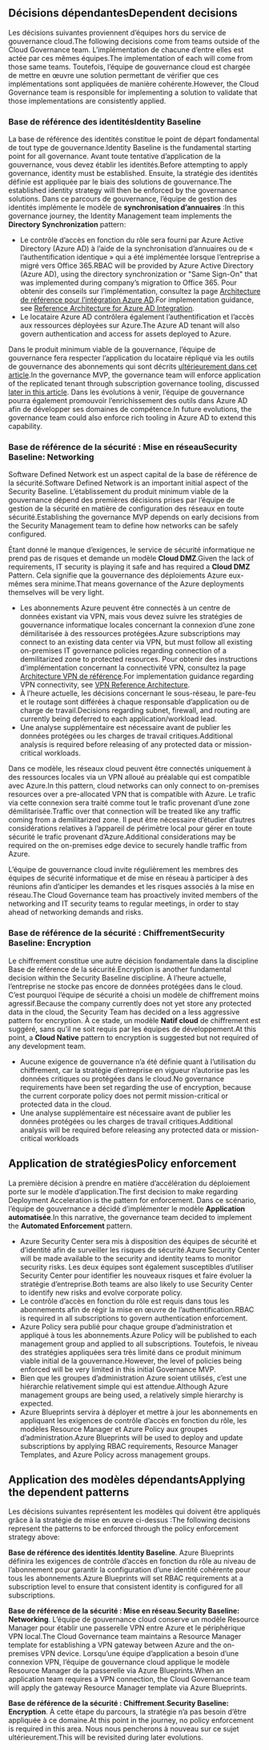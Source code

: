 <!-- TEMPLATE FILE - DO NOT ADD METADATA -->

## <a name="dependent-decisions"></a><span data-ttu-id="e2c14-101">Décisions dépendantes</span><span class="sxs-lookup"><span data-stu-id="e2c14-101">Dependent decisions</span></span>

<span data-ttu-id="e2c14-102">Les décisions suivantes proviennent d’équipes hors du service de gouvernance cloud.</span><span class="sxs-lookup"><span data-stu-id="e2c14-102">The following decisions come from teams outside of the Cloud Governance team.</span></span> <span data-ttu-id="e2c14-103">L’implémentation de chacune d’entre elles est actée par ces mêmes équipes.</span><span class="sxs-lookup"><span data-stu-id="e2c14-103">The implementation of each will come from those same teams.</span></span> <span data-ttu-id="e2c14-104">Toutefois, l’équipe de gouvernance cloud est chargée de mettre en œuvre une solution permettant de vérifier que ces implémentations sont appliquées de manière cohérente.</span><span class="sxs-lookup"><span data-stu-id="e2c14-104">However, the Cloud Governance team is responsible for implementing a solution to validate that those implementations are consistently applied.</span></span>

### <a name="identity-baseline"></a><span data-ttu-id="e2c14-105">Base de référence des identités</span><span class="sxs-lookup"><span data-stu-id="e2c14-105">Identity Baseline</span></span>

<span data-ttu-id="e2c14-106">La base de référence des identités constitue le point de départ fondamental de tout type de gouvernance.</span><span class="sxs-lookup"><span data-stu-id="e2c14-106">Identity Baseline is the fundamental starting point for all governance.</span></span> <span data-ttu-id="e2c14-107">Avant toute tentative d’application de la gouvernance, vous devez établir les identités.</span><span class="sxs-lookup"><span data-stu-id="e2c14-107">Before attempting to apply governance, identity must be established.</span></span> <span data-ttu-id="e2c14-108">Ensuite, la stratégie des identités définie est appliquée par le biais des solutions de gouvernance.</span><span class="sxs-lookup"><span data-stu-id="e2c14-108">The established identity strategy will then be enforced by the governance solutions.</span></span>
<span data-ttu-id="e2c14-109">Dans ce parcours de gouvernance, l’équipe de gestion des identités implémente le modèle de **synchronisation d’annuaires** :</span><span class="sxs-lookup"><span data-stu-id="e2c14-109">In this governance journey, the Identity Management team implements the **Directory Synchronization** pattern:</span></span>

- <span data-ttu-id="e2c14-110">Le contrôle d’accès en fonction du rôle sera fourni par Azure Active Directory (Azure AD) à l’aide de la synchronisation d’annuaires ou de « l’authentification identique » qui a été implémentée lorsque l’entreprise a migré vers Office 365.</span><span class="sxs-lookup"><span data-stu-id="e2c14-110">RBAC will be provided by Azure Active Directory (Azure AD), using the directory synchronization or "Same Sign-On" that was implemented during company’s migration to Office 365.</span></span> <span data-ttu-id="e2c14-111">Pour obtenir des conseils sur l’implémentation, consultez la page [Architecture de référence pour l’intégration Azure AD](/azure/architecture/reference-architectures/identity/azure-ad).</span><span class="sxs-lookup"><span data-stu-id="e2c14-111">For implementation guidance, see [Reference Architecture for Azure AD Integration](/azure/architecture/reference-architectures/identity/azure-ad).</span></span>
- <span data-ttu-id="e2c14-112">Le locataire Azure AD contrôlera également l’authentification et l’accès aux ressources déployées sur Azure.</span><span class="sxs-lookup"><span data-stu-id="e2c14-112">The Azure AD tenant will also govern authentication and access for assets deployed to Azure.</span></span>

<span data-ttu-id="e2c14-113">Dans le produit minimum viable de la gouvernance, l’équipe de gouvernance fera respecter l’application du locataire répliqué via les outils de gouvernance des abonnements qui sont décrits [ultérieurement dans cet article](#subscription-model).</span><span class="sxs-lookup"><span data-stu-id="e2c14-113">In the governance MVP, the governance team will enforce application of the replicated tenant through subscription governance tooling, discussed [later in this article](#subscription-model).</span></span> <span data-ttu-id="e2c14-114">Dans les évolutions à venir, l’équipe de gouvernance pourra également promouvoir l’enrichissement des outils dans Azure AD afin de développer ses domaines de compétence.</span><span class="sxs-lookup"><span data-stu-id="e2c14-114">In future evolutions, the governance team could also enforce rich tooling in Azure AD to extend this capability.</span></span>

### <a name="security-baseline-networking"></a><span data-ttu-id="e2c14-115">Base de référence de la sécurité : Mise en réseau</span><span class="sxs-lookup"><span data-stu-id="e2c14-115">Security Baseline: Networking</span></span>

<span data-ttu-id="e2c14-116">Software Defined Network est un aspect capital de la base de référence de la sécurité.</span><span class="sxs-lookup"><span data-stu-id="e2c14-116">Software Defined Network is an important initial aspect of the Security Baseline.</span></span> <span data-ttu-id="e2c14-117">L’établissement du produit minimum viable de la gouvernance dépend des premières décisions prises par l’équipe de gestion de la sécurité en matière de configuration des réseaux en toute sécurité.</span><span class="sxs-lookup"><span data-stu-id="e2c14-117">Establishing the governance MVP depends on early decisions from the Security Management team to define how networks can be safely configured.</span></span>

<span data-ttu-id="e2c14-118">Étant donné le manque d’exigences, le service de sécurité informatique ne prend pas de risques et demande un modèle **Cloud DMZ**.</span><span class="sxs-lookup"><span data-stu-id="e2c14-118">Given the lack of requirements, IT security is playing it safe and has required a **Cloud DMZ** Pattern.</span></span> <span data-ttu-id="e2c14-119">Cela signifie que la gouvernance des déploiements Azure eux-mêmes sera minime.</span><span class="sxs-lookup"><span data-stu-id="e2c14-119">That means governance of the Azure deployments themselves will be very light.</span></span>

- <span data-ttu-id="e2c14-120">Les abonnements Azure peuvent être connectés à un centre de données existant via VPN, mais vous devez suivre les stratégies de gouvernance informatique locales concernant la connexion d’une zone démilitarisée à des ressources protégées.</span><span class="sxs-lookup"><span data-stu-id="e2c14-120">Azure subscriptions may connect to an existing data center via VPN, but must follow all existing on-premises IT governance policies regarding connection of a demilitarized zone to protected resources.</span></span> <span data-ttu-id="e2c14-121">Pour obtenir des instructions d’implémentation concernant la connectivité VPN, consultez la page [Architecture VPN de référence](/azure/architecture/reference-architectures/hybrid-networking/vpn).</span><span class="sxs-lookup"><span data-stu-id="e2c14-121">For implementation guidance regarding VPN connectivity, see [VPN Reference Architecture](/azure/architecture/reference-architectures/hybrid-networking/vpn).</span></span>
- <span data-ttu-id="e2c14-122">À l’heure actuelle, les décisions concernant le sous-réseau, le pare-feu et le routage sont différées à chaque responsable d’application ou de charge de travail.</span><span class="sxs-lookup"><span data-stu-id="e2c14-122">Decisions regarding subnet, firewall, and routing are currently being deferred to each application/workload lead.</span></span>
- <span data-ttu-id="e2c14-123">Une analyse supplémentaire est nécessaire avant de publier les données protégées ou les charges de travail critiques.</span><span class="sxs-lookup"><span data-stu-id="e2c14-123">Additional analysis is required before releasing of any protected data or mission-critical workloads.</span></span>

<span data-ttu-id="e2c14-124">Dans ce modèle, les réseaux cloud peuvent être connectés uniquement à des ressources locales via un VPN alloué au préalable qui est compatible avec Azure.</span><span class="sxs-lookup"><span data-stu-id="e2c14-124">In this pattern, cloud networks can only connect to on-premises resources over a pre-allocated VPN that is compatible with Azure.</span></span> <span data-ttu-id="e2c14-125">Le trafic via cette connexion sera traité comme tout le trafic provenant d’une zone démilitarisée.</span><span class="sxs-lookup"><span data-stu-id="e2c14-125">Traffic over that connection will be treated like any traffic coming from a demilitarized zone.</span></span> <span data-ttu-id="e2c14-126">Il peut être nécessaire d’étudier d’autres considérations relatives à l’appareil de périmètre local pour gérer en toute sécurité le trafic provenant d’Azure.</span><span class="sxs-lookup"><span data-stu-id="e2c14-126">Additional considerations may be required on the on-premises edge device to securely handle traffic from Azure.</span></span>

<span data-ttu-id="e2c14-127">L’équipe de gouvernance cloud invite régulièrement les membres des équipes de sécurité informatique et de mise en réseau à participer à des réunions afin d’anticiper les demandes et les risques associés à la mise en réseau.</span><span class="sxs-lookup"><span data-stu-id="e2c14-127">The Cloud Governance team has proactively invited members of the networking and IT security teams to regular meetings, in order to stay ahead of networking demands and risks.</span></span>

### <a name="security-baseline-encryption"></a><span data-ttu-id="e2c14-128">Base de référence de la sécurité : Chiffrement</span><span class="sxs-lookup"><span data-stu-id="e2c14-128">Security Baseline: Encryption</span></span>

<span data-ttu-id="e2c14-129">Le chiffrement constitue une autre décision fondamentale dans la discipline Base de référence de la sécurité.</span><span class="sxs-lookup"><span data-stu-id="e2c14-129">Encryption is another fundamental decision within the Security Baseline discipline.</span></span> <span data-ttu-id="e2c14-130">À l’heure actuelle, l’entreprise ne stocke pas encore de données protégées dans le cloud. C’est pourquoi l’équipe de sécurité a choisi un modèle de chiffrement moins agressif.</span><span class="sxs-lookup"><span data-stu-id="e2c14-130">Because the company currently does not yet store any protected data in the cloud, the Security Team has decided on a less aggressive pattern for encryption.</span></span>
<span data-ttu-id="e2c14-131">À ce stade, un modèle **Natif cloud** de chiffrement est suggéré, sans qu’il ne soit requis par les équipes de développement.</span><span class="sxs-lookup"><span data-stu-id="e2c14-131">At this point, a **Cloud Native** pattern to encryption is suggested but not required of any development team.</span></span>

- <span data-ttu-id="e2c14-132">Aucune exigence de gouvernance n’a été définie quant à l’utilisation du chiffrement, car la stratégie d’entreprise en vigueur n’autorise pas les données critiques ou protégées dans le cloud.</span><span class="sxs-lookup"><span data-stu-id="e2c14-132">No governance requirements have been set regarding the use of encryption, because the current corporate policy does not permit mission-critical or protected data in the cloud.</span></span>
- <span data-ttu-id="e2c14-133">Une analyse supplémentaire est nécessaire avant de publier les données protégées ou les charges de travail critiques.</span><span class="sxs-lookup"><span data-stu-id="e2c14-133">Additional analysis will be required before releasing any protected data or mission-critical workloads</span></span>

## <a name="policy-enforcement"></a><span data-ttu-id="e2c14-134">Application de stratégies</span><span class="sxs-lookup"><span data-stu-id="e2c14-134">Policy enforcement</span></span>

<span data-ttu-id="e2c14-135">La première décision à prendre en matière d’accélération du déploiement porte sur le modèle d’application.</span><span class="sxs-lookup"><span data-stu-id="e2c14-135">The first decision to make regarding Deployment Acceleration is the pattern for enforcement.</span></span> <span data-ttu-id="e2c14-136">Dans ce scénario, l’équipe de gouvernance a décidé d’implémenter le modèle **Application automatisée**.</span><span class="sxs-lookup"><span data-stu-id="e2c14-136">In this narrative, the governance team decided to implement the **Automated Enforcement** pattern.</span></span>

- <span data-ttu-id="e2c14-137">Azure Security Center sera mis à disposition des équipes de sécurité et d’identité afin de surveiller les risques de sécurité.</span><span class="sxs-lookup"><span data-stu-id="e2c14-137">Azure Security Center will be made available to the security and identity teams to monitor security risks.</span></span> <span data-ttu-id="e2c14-138">Les deux équipes sont également susceptibles d’utiliser Security Center pour identifier les nouveaux risques et faire évoluer la stratégie d’entreprise.</span><span class="sxs-lookup"><span data-stu-id="e2c14-138">Both teams are also likely to use Security Center to identify new risks and evolve corporate policy.</span></span>
- <span data-ttu-id="e2c14-139">Le contrôle d’accès en fonction du rôle est requis dans tous les abonnements afin de régir la mise en œuvre de l’authentification.</span><span class="sxs-lookup"><span data-stu-id="e2c14-139">RBAC is required in all subscriptions to govern authentication enforcement.</span></span>
- <span data-ttu-id="e2c14-140">Azure Policy sera publié pour chaque groupe d’administration et appliqué à tous les abonnements.</span><span class="sxs-lookup"><span data-stu-id="e2c14-140">Azure Policy will be published to each management group and applied to all subscriptions.</span></span> <span data-ttu-id="e2c14-141">Toutefois, le niveau des stratégies appliquées sera très limité dans ce produit minimum viable initial de la gouvernance.</span><span class="sxs-lookup"><span data-stu-id="e2c14-141">However, the level of policies being enforced will be very limited in this initial Governance MVP.</span></span>
- <span data-ttu-id="e2c14-142">Bien que les groupes d’administration Azure soient utilisés, c’est une hiérarchie relativement simple qui est attendue.</span><span class="sxs-lookup"><span data-stu-id="e2c14-142">Although Azure management groups are being used, a relatively simple hierarchy is expected.</span></span>
- <span data-ttu-id="e2c14-143">Azure Blueprints servira à déployer et mettre à jour les abonnements en appliquant les exigences de contrôle d’accès en fonction du rôle, les modèles Resource Manager et Azure Policy aux groupes d’administration.</span><span class="sxs-lookup"><span data-stu-id="e2c14-143">Azure Blueprints will be used to deploy and update subscriptions by applying RBAC requirements, Resource Manager Templates, and Azure Policy across management groups.</span></span>

## <a name="applying-the-dependent-patterns"></a><span data-ttu-id="e2c14-144">Application des modèles dépendants</span><span class="sxs-lookup"><span data-stu-id="e2c14-144">Applying the dependent patterns</span></span>

<span data-ttu-id="e2c14-145">Les décisions suivantes représentent les modèles qui doivent être appliqués grâce à la stratégie de mise en œuvre ci-dessus :</span><span class="sxs-lookup"><span data-stu-id="e2c14-145">The following decisions represent the patterns to be enforced through the policy enforcement strategy above:</span></span>

<span data-ttu-id="e2c14-146">**Base de référence des identités**.</span><span class="sxs-lookup"><span data-stu-id="e2c14-146">**Identity Baseline**.</span></span> <span data-ttu-id="e2c14-147">Azure Blueprints définira les exigences de contrôle d’accès en fonction du rôle au niveau de l’abonnement pour garantir la configuration d’une identité cohérente pour tous les abonnements.</span><span class="sxs-lookup"><span data-stu-id="e2c14-147">Azure Blueprints will set RBAC requirements at a subscription level to ensure that consistent identity is configured for all subscriptions.</span></span>

<span data-ttu-id="e2c14-148">**Base de référence de la sécurité : Mise en réseau**.</span><span class="sxs-lookup"><span data-stu-id="e2c14-148">**Security Baseline: Networking**.</span></span> <span data-ttu-id="e2c14-149">L’équipe de gouvernance cloud conserve un modèle Resource Manager pour établir une passerelle VPN entre Azure et le périphérique VPN local.</span><span class="sxs-lookup"><span data-stu-id="e2c14-149">The Cloud Governance team maintains a Resource Manager template for establishing a VPN gateway between Azure and the on-premises VPN device.</span></span> <span data-ttu-id="e2c14-150">Lorsqu’une équipe d’application a besoin d’une connexion VPN, l’équipe de gouvernance cloud applique le modèle Resource Manager de la passerelle via Azure Blueprints.</span><span class="sxs-lookup"><span data-stu-id="e2c14-150">When an application team requires a VPN connection, the Cloud Governance team will apply the gateway Resource Manager template via Azure Blueprints.</span></span>

<span data-ttu-id="e2c14-151">**Base de référence de la sécurité : Chiffrement**.</span><span class="sxs-lookup"><span data-stu-id="e2c14-151">**Security Baseline: Encryption**.</span></span> <span data-ttu-id="e2c14-152">À cette étape du parcours, la stratégie n’a pas besoin d’être appliquée à ce domaine.</span><span class="sxs-lookup"><span data-stu-id="e2c14-152">At this point in the journey, no policy enforcement is required in this area.</span></span> <span data-ttu-id="e2c14-153">Nous nous pencherons à nouveau sur ce sujet ultérieurement.</span><span class="sxs-lookup"><span data-stu-id="e2c14-153">This will be revisited during later evolutions.</span></span>
